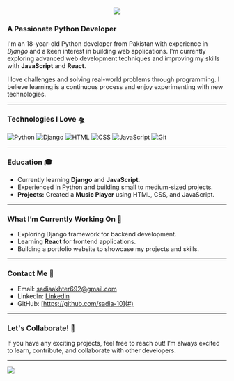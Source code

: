 <h1 align="center">
  <a href="https://git.io/typing-svg">
    <img src="https://readme-typing-svg.demolab.com?font=Montserrat&weight=600&size=28&duration=2000&pause=1000&color=363299&center=true&vCenter=true&width=600&lines=Hi+there!+👋+I'm+Sadia+Akhter" />
  </a>
</h1>

### A Passionate Python Developer

I'm an 18-year-old Python developer from Pakistan with experience in *Django* and a keen interest in building web applications. I'm currently exploring advanced web development techniques and improving my skills with **JavaScript** and **React**.

I love challenges and solving real-world problems through programming. I believe learning is a continuous process and enjoy experimenting with new technologies. 

---

### Technologies I Love 🛸

![Python](https://img.shields.io/badge/-Python-3776AB?style=flat&logo=python&logoColor=white)
![Django](https://img.shields.io/badge/-Django-092E20?style=flat&logo=django&logoColor=white)
![HTML](https://img.shields.io/badge/-HTML5-E34F26?style=flat&logo=html5&logoColor=white)
![CSS](https://img.shields.io/badge/-CSS3-1572B6?style=flat&logo=css3&logoColor=white)
![JavaScript](https://img.shields.io/badge/-JavaScript-F7DF1E?style=flat&logo=javascript&logoColor=black)
![Git](https://img.shields.io/badge/-Git-F05032?style=flat&logo=git&logoColor=white)

---

### Education 🎓
- Currently learning **Django** and **JavaScript**.
- Experienced in Python and building small to medium-sized projects.
- **Projects:** Created a **Music Player** using HTML, CSS, and JavaScript.

---

### What I’m Currently Working On 🔧
- Exploring Django framework for backend development.
- Learning **React** for frontend applications.
- Building a portfolio website to showcase my projects and skills.

---

### Contact Me 📧
- Email: [sadiaakhter692@gmail.com](mailto:sadia.akhter@example.com)
- LinkedIn: [Linkedin](https://www.linkedin.com/in/sadia-akhter-45992b280/)
- GitHub: [https://github.com/sadia-10](#)

---

### Let's Collaborate! 👥
If you have any exciting projects, feel free to reach out! I’m always excited to learn, contribute, and collaborate with other developers.

---

![](https://komarev.com/ghpvc/?username=sadia-10&label=Profile+Views&color=blue&style=flat)